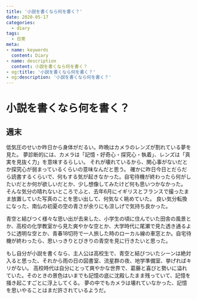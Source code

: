 ```yaml
---
title: '小説を書くなら何を書く？'
date: 2020-05-17
categories:
  - diary
tags:
  - 日常
meta:
- name: keywords
  content: Diary
- name: description
  content: 小説を書くなら何を書く？
- og:title: '小説を書くなら何を書く？'
- og:description: '小説を書くなら何を書く？'
---
```

# 小説を書くなら何を書く？

## 週末
低気圧のせいか昨日から身体がだるい。昨晩はカメラのレンズが割れている夢を見た。
夢診断的には、カメラは「記憶・好奇心・探究心・執着」、レンズは「真実を見抜く力」を意味するらしい。
それが壊れているから、関心事がないだとか探究心が弱まっているくらいの意味なんだと思う。
確かに昨日今日とだらだら読書するくらいで、何もする気が起きなかった。自宅待機が終わったら何がしたいだとか何が欲しいだとか、少し想像してみたけど何も思いつかなかった。
そんな気分の晴れないところでふと、去年6月にイギリスとフランスで撮ったまま放置していた写真のことを思い出して、何気なく眺めていた。
良い気分転換になった、南仏の初夏の空の青さが余りにも涼しげで気持ち良かった。

青空と結びつく様々な思い出が去来した、小学生の頃に住んでいた田舎の風景とか、高校の化学教室から見た爽やかな空とか、大学時代に尾瀬で見た透き通るように透明な空とか、青春18切符で一人旅した時のローカル線の車窓とか。自宅待機が終わったら、思いっきりとびきりの青空を見に行きたいと思った。

もし自分が小説を書くなら、主人公は高校生で、青空と結びついたシーンは絶対入ると思った、それから雨の日の図書室、流星群の夜、地学準備室、挙げればキリがない。
高校時代は自分にとって爽やかな世界で、葛藤と喜びと勢いに溢れていた。そのときの景色はいまでも記憶の底に沈殿したまま残っていて、記憶を掻き起こすごとに浮上してくる。
夢の中でもカメラは壊れていなかった、記憶を思いやることはまだ許されているようだ。
